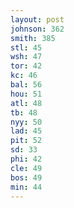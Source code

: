 ```yaml
---
layout: post
johnson: 362
smith: 385
stl: 45
wsh: 47
tor: 42
kc: 46
bal: 56
hou: 51
atl: 48
tb: 48
nyy: 50
lad: 45
pit: 52
sd: 33
phi: 42
cle: 49
bos: 49
min: 44
---
```

